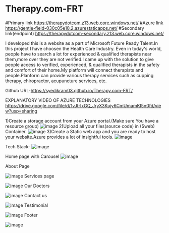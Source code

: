 # Therapy.com-FRT  
#Primary link https://therapydotcom.z13.web.core.windows.net/
#Azure link https://gentle-field-030c05e10.2.azurestaticapps.net/
#Secondary link(endpoint) https://therapydotcom-secondary.z13.web.core.windows.net/

I developed this is a website as a part of Microsoft Future Ready Talent.In this project I have choosen the Health Care Industry. Even in today's world, people have to search a lot for experienced & qualified therapists near them,more over they are not verified.I came up with the solution to give people access to verified, experienced, & qualified therapists in the safety and comfort of their home.My platform will connect therapists and people.Planform can provide various therapy services such as cupping therapy, chiropractor, acupuncture services, etc.

Github URL-https://syedikram03.github.io/Therapy.com-FRT/

EXPLANATORY VIDEO OF AZURE TECHNOLOGIES https://drive.google.com/file/d/1vJtrIxGQ_JryX3Kujy6CmUmamKI5n0fd/view?usp=sharing

1)Create a storage account from your Azure portal.(Make sure You have a resource group)
![image](https://user-images.githubusercontent.com/111906413/208689790-62883847-e0be-4d26-bffb-3e3ad95d0d08.png)
2)Upload all your files(source code) in ($web) Container.
![image](https://user-images.githubusercontent.com/111906413/208691830-83b12c5c-59b8-4b6a-8010-e5904d6d4b57.png)
3)Create a Static web app and you are ready to host your website.Azure provides a lot of insightful tools.
![image](https://user-images.githubusercontent.com/111906413/208692942-ccbca1b0-3fea-4ac4-90cc-7cf41d438fd3.png)


Tech Stack-
![image](https://user-images.githubusercontent.com/111906413/208255703-0b2d418c-2f30-4de5-9b69-a55acfc172f0.png)

Home page with Carousel
![image](https://user-images.githubusercontent.com/111906413/204613827-5934f303-52b5-4276-b0e9-ba2ae2f0d720.png)


About Page

![image](https://user-images.githubusercontent.com/111906413/204614112-216253ca-d0ee-4b91-8cb0-1345f01cd3a9.png)
Services page

![image](https://user-images.githubusercontent.com/111906413/204614208-c7b92c51-ed1b-4274-91bf-1a941973c68a.png)
Our Doctors

![image](https://user-images.githubusercontent.com/111906413/204614338-1aa30142-e872-40c3-acd1-1921b5ade4c3.png)
Contact us

![image](https://user-images.githubusercontent.com/111906413/204614471-b60b95ba-28ee-4307-b2d3-471e92fbfcb9.png)
Testimonial

![image](https://user-images.githubusercontent.com/111906413/204614600-439c43da-73c3-49d6-94dc-1f3c4600281b.png)
Footer

![image](https://user-images.githubusercontent.com/111906413/204614686-c70bad13-2f3a-4ac5-a65d-537a8fe71859.png)

